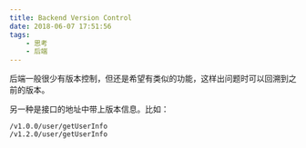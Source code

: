 ```yaml
---
title: Backend Version Control
date: 2018-06-07 17:51:56
tags:
    - 思考
    - 后端
---
```


后端一般很少有版本控制，但还是希望有类似的功能，这样出问题时可以回溯到之前的版本。

另一种是接口的地址中带上版本信息。比如：
```
/v1.0.0/user/getUserInfo
/v1.2.0/user/getUserInfo
```
